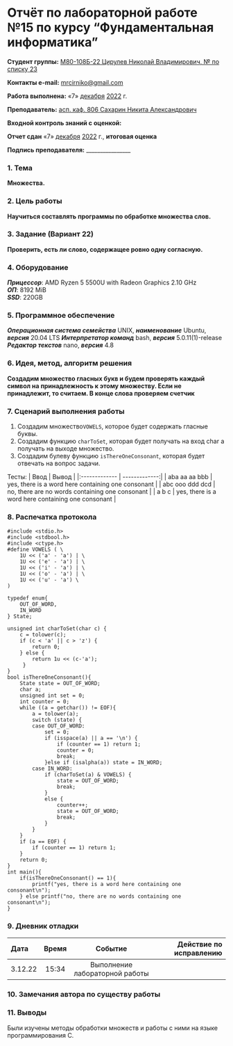 






# Отчёт по лабораторной работе №15 по курсу “Фундаментальная информатика”

<b>Студент группы:</b> <ins>М80-108Б-22 Цирулев Николай Владимирович, № по списку 23</ins> 

<b>Контакты e-mail:</b> <ins>mrcirniko@gmail.com</ins>

<b>Работа выполнена:</b> «7» <ins>декабря</ins> <ins>2022</ins> г.

<b>Преподаватель:</b> <ins>асп. каф. 806 Сахарин Никита Александрович</ins>

<b>Входной контроль знаний с оценкой:</b> <ins> </ins>

<b>Отчет сдан</b> «7» <ins>декабря</ins> <ins>2022</ins> г., <b>итоговая оценка</b> <ins> </ins>

<b>Подпись преподавателя:</b> ________________

### 1. Тема
__Множества.__

### 2. Цель работы
__Научиться составлять программы по обработке множества слов.__

### 3. Задание (Вариант 22)
__Проверить, есть ли слово, содержащее ровно одну согласную.__

### 4. Оборудование
___Прицессор___: AMD Ryzen 5 5500U with Radeon Graphics 2.10 GHz \
___ОП___: 8192 MiB \
___SSD___: 220GB

### 5. Программное обеспечение
___Операционная система семейства___ UNIX, ___наименование___ Ubuntu, ___версия___  20.04 LTS
___Интерпретатор команд___ bash, ___версия___ 5.0.11(1)-release
___Редактор текстов___ nano, ___версия___ 4.8

### 6. Идея, метод, алгоритм решения
__Создадим множество гласных букв и будем проверять каждый символ на принадлежность к этому множеству. Если не принадлежит, то считаем. В конце слова проверяем счетчик__


### 7. Сценарий выполнения работы
1) Создадим множество```VOWELS```, которое будет содержать гласные буквы.
2) Создадим функцию  ```charToSet```, которая будет получать на вход char а получать на выходе множество.
3) Создадим булеву функцию ```isThereOneConsonant```, которая будет отвечать на вопрос задачи.

 Тесты:
|  Ввод  | Вывод |
|:------------- | -------------:|
| aba aa aa bbb | yes, there is a word here containing one consonant |
| abc ooo ddd dcd | no, there are no words containing one consonant |
| a b c | yes, there is a word here containing one consonant |


### 8. Распечатка протокола

```С
#include <stdio.h>
#include <stdbool.h>
#include <ctype.h>
#define VOWELS ( \
    1U << ('a' - 'a') | \
    1U << ('e' - 'a') | \
    1U << ('i' - 'a') | \
    1U << ('o' - 'a') | \
    1U << ('u' - 'a') \
)

typedef enum{
    OUT_OF_WORD,
    IN_WORD
} State;

unsigned int charToSet(char c) {
    c = tolower(c);
    if (c < 'a' || c > 'z') {
        return 0;
    } else {
        return 1u << (c-'a');
     }
}
bool isThereOneConsonant(){
    State state = OUT_OF_WORD;
    char a;
    unsigned int set = 0;
    int counter = 0;
    while ((a = getchar()) != EOF){
        a = tolower(a);
        switch (state) {
        case OUT_OF_WORD:
            set = 0;
            if (isspace(a) || a == '\n') {
                if (counter == 1) return 1;
                counter = 0;
                break;
            }else if (isalpha(a)) state = IN_WORD;
        case IN_WORD:
            if (charToSet(a) & VOWELS) {
                state = OUT_OF_WORD;
                break;
            }
            else {
                counter++;
                state = OUT_OF_WORD;
                break;
            }
        }
    }
    if (a == EOF) {
        if (counter == 1) return 1;
    }
    return 0;
}
int main(){
    if(isThereOneConsonant() == 1){
        printf("yes, there is a word here containing one consonant\n");
    } else printf("no, there are no words containing one consonant\n");
}
```


### 9. Дневник отладки

|  Дата    | Время | Событие  | Действие по исправлению |
|:------------- |:---------------:|:---------------:| -------------:|
| 3.12.22 | 15:34 | Выполнение лабораторной работы | |

### 10. Замечания автора по существу работы

### 11. Выводы
Были изучены методы обработки множеств и работы с ними на языке программирования С.

